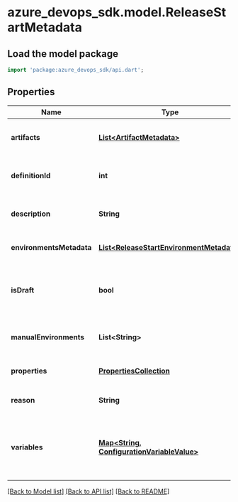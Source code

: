 # azure_devops_sdk.model.ReleaseStartMetadata

## Load the model package
```dart
import 'package:azure_devops_sdk/api.dart';
```

## Properties
Name | Type | Description | Notes
------------ | ------------- | ------------- | -------------
**artifacts** | [**List&lt;ArtifactMetadata&gt;**](ArtifactMetadata.md) | Sets list of artifact to create a release. | [optional] [default to []]
**definitionId** | **int** | Sets definition Id to create a release. | [optional] [default to null]
**description** | **String** | Sets description to create a release. | [optional] [default to null]
**environmentsMetadata** | [**List&lt;ReleaseStartEnvironmentMetadata&gt;**](ReleaseStartEnvironmentMetadata.md) | Sets list of environments meta data. | [optional] [default to []]
**isDraft** | **bool** | Sets &#39;true&#39; to create release in draft mode, &#39;false&#39; otherwise. | [optional] [default to null]
**manualEnvironments** | **List&lt;String&gt;** | Sets list of environments to manual as condition. | [optional] [default to []]
**properties** | [**PropertiesCollection**](PropertiesCollection.md) |  | [optional] [default to null]
**reason** | **String** | Sets reason to create a release. | [optional] [default to null]
**variables** | [**Map&lt;String, ConfigurationVariableValue&gt;**](ConfigurationVariableValue.md) | Sets list of release variables to be overridden at deployment time. | [optional] [default to {}]

[[Back to Model list]](../README.md#documentation-for-models) [[Back to API list]](../README.md#documentation-for-api-endpoints) [[Back to README]](../README.md)


